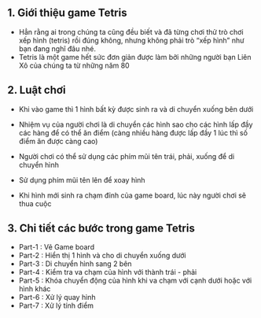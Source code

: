 ## 1. Giới thiệu game Tetris
- Hẳn rằng ai trong chúng ta cũng đều biết và đã từng chơi thử trò chơi xếp hình (tetris) rồi đúng không, nhưng không phải trò “xếp hình” như bạn đang nghĩ đâu nhé. 
- Tetris là một game hết sức đơn giản được làm bởi những người bạn Liên Xô của chúng ta từ những năm 80

## 2. Luật chơi
- Khi vào game thì 1 hình bất kỳ được sinh ra và di chuyển xuống bên dưới

- Nhiệm vụ của người chơi là di chuyển các hình sao cho các hình lấp đầy các hàng để có thể ăn điểm (càng nhiều hàng được lấp đầy 1 lúc thì số điểm ăn được càng cao)

- Người chơi có thể sử dụng các phím mũi tên trái, phải, xuống để di chuyển hình

- Sử dụng phím mũi tên lên để xoay hình

- Khi hình mới sinh ra chạm đỉnh của game board, lúc này người chơi sẽ thua cuộc

## 3. Chi tiết các bước trong game Tetris

- Part-1 : Vẽ Game board
- Part-2 : Hiển thị 1 hình và cho di chuyển xuống dưới
- Part-3 : Di chuyển hình sang 2 bên
- Part-4 : Kiểm tra va chạm của hình với thành trái - phải
- Part-5 : Khóa chuyển động của hình khi va chạm với cạnh dưới hoặc với hình khác
- Part-6 : Xử lý quay hình
- Part-7 : Xử lý tính điểm
